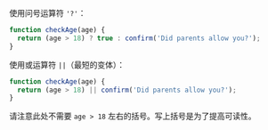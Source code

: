 使用问号运算符 `'?'`：

```js
function checkAge(age) {
  return (age > 18) ? true : confirm('Did parents allow you?');
}
```

使用或运算符 `||`（最短的变体）：

```js
function checkAge(age) {
  return (age > 18) || confirm('Did parents allow you?');
}
```

请注意此处不需要 `age > 18` 左右的括号。写上括号是为了提高可读性。
